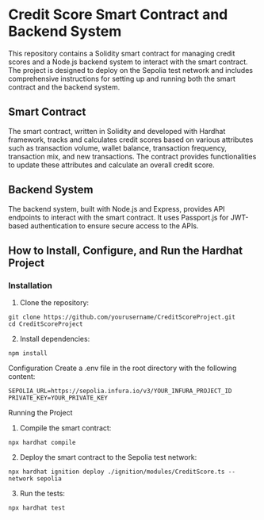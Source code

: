 # Credit Score Smart Contract and Backend System
This repository contains a Solidity smart contract for managing credit scores and a Node.js backend system to interact with the smart contract. The project is designed to deploy on the Sepolia test network and includes comprehensive instructions for setting up and running both the smart contract and the backend system.

## Smart Contract
The smart contract, written in Solidity and developed with Hardhat framework, tracks and calculates credit scores based on various attributes such as transaction volume, wallet balance, transaction frequency, transaction mix, and new transactions. The contract provides functionalities to update these attributes and calculate an overall credit score.

## Backend System
The backend system, built with Node.js and Express, provides API endpoints to interact with the smart contract. It uses Passport.js for JWT-based authentication to ensure secure access to the APIs.

## How to Install, Configure, and Run the Hardhat Project

### Installation

1. Clone the repository:
  ```
  git clone https://github.com/yourusername/CreditScoreProject.git
  cd CreditScoreProject
  ```

2. Install dependencies:
  ```
  npm install
  ```

Configuration
Create a .env file in the root directory with the following content:

  ```
  SEPOLIA_URL=https://sepolia.infura.io/v3/YOUR_INFURA_PROJECT_ID
  PRIVATE_KEY=YOUR_PRIVATE_KEY
  ```

Running the Project
1. Compile the smart contract:
  ```
  npx hardhat compile
  ```
2. Deploy the smart contract to the Sepolia test network:
  ```
  npx hardhat ignition deploy ./ignition/modules/CreditScore.ts --network sepolia
  ```
3. Run the tests:
  ```
  npx hardhat test
  ```


